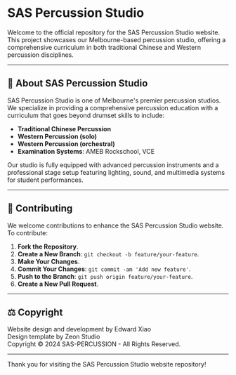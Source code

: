 # SAS Percussion Studio

Welcome to the official repository for the SAS Percussion Studio website. This project showcases our Melbourne-based percussion studio, offering a comprehensive curriculum in both traditional Chinese and Western percussion disciplines.

---

## 🎵 About SAS Percussion Studio

SAS Percussion Studio is one of Melbourne's premier percussion studios. We specialize in providing a comprehensive percussion education with a curriculum that goes beyond drumset skills to include:

* **Traditional Chinese Percussion**
* **Western Percussion (solo)**
* **Western Percussion (orchestral)**
* **Examination Systems**: AMEB Rockschool, VCE

Our studio is fully equipped with advanced percussion instruments and a professional stage setup featuring lighting, sound, and multimedia systems for student performances.

---

## 🤝 Contributing

We welcome contributions to enhance the SAS Percussion Studio website. To contribute:

1. **Fork the Repository**.
2. **Create a New Branch**: `git checkout -b feature/your-feature`.
3. **Make Your Changes**.
4. **Commit Your Changes**: `git commit -am 'Add new feature'`.
5. **Push to the Branch**: `git push origin feature/your-feature`.
6. **Create a New Pull Request**.

---

## ⚖️ Copyright

Website design and development by Edward Xiao<br>
Design template by Zeon Studio<br>
Copyright © 2024 SAS-PERCUSSION - All Rights Reserved.

---

Thank you for visiting the SAS Percussion Studio website repository!
